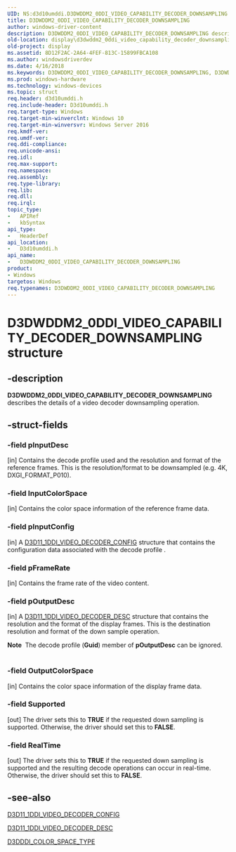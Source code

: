 ```yaml
---
UID: NS:d3d10umddi.D3DWDDM2_0DDI_VIDEO_CAPABILITY_DECODER_DOWNSAMPLING
title: D3DWDDM2_0DDI_VIDEO_CAPABILITY_DECODER_DOWNSAMPLING
author: windows-driver-content
description: D3DWDDM2_0DDI_VIDEO_CAPABILITY_DECODER_DOWNSAMPLING describes the details of a video decoder downsampling operation.
old-location: display\d3dwddm2_0ddi_video_capability_decoder_downsampling.htm
old-project: display
ms.assetid: 8D12F2AC-2A64-4FEF-813C-15899FBCA108
ms.author: windowsdriverdev
ms.date: 4/16/2018
ms.keywords: D3DWDDM2_0DDI_VIDEO_CAPABILITY_DECODER_DOWNSAMPLING, D3DWDDM2_0DDI_VIDEO_CAPABILITY_DECODER_DOWNSAMPLING structure [Display Devices], d3d10umddi/D3DWDDM2_0DDI_VIDEO_CAPABILITY_DECODER_DOWNSAMPLING, display.d3dwddm2_0ddi_video_capability_decoder_downsampling
ms.prod: windows-hardware
ms.technology: windows-devices
ms.topic: struct
req.header: d3d10umddi.h
req.include-header: D3d10umddi.h
req.target-type: Windows
req.target-min-winverclnt: Windows 10
req.target-min-winversvr: Windows Server 2016
req.kmdf-ver: 
req.umdf-ver: 
req.ddi-compliance: 
req.unicode-ansi: 
req.idl: 
req.max-support: 
req.namespace: 
req.assembly: 
req.type-library: 
req.lib: 
req.dll: 
req.irql: 
topic_type:
-	APIRef
-	kbSyntax
api_type:
-	HeaderDef
api_location:
-	D3d10umddi.h
api_name:
-	D3DWDDM2_0DDI_VIDEO_CAPABILITY_DECODER_DOWNSAMPLING
product:
- Windows
targetos: Windows
req.typenames: D3DWDDM2_0DDI_VIDEO_CAPABILITY_DECODER_DOWNSAMPLING
---
```


# D3DWDDM2_0DDI_VIDEO_CAPABILITY_DECODER_DOWNSAMPLING structure


## -description


<b>D3DWDDM2_0DDI_VIDEO_CAPABILITY_DECODER_DOWNSAMPLING</b> describes the details of a video decoder downsampling operation.


## -struct-fields




### -field pInputDesc

[in] Contains the decode profile used and the resolution and format of the reference frames.  This is the resolution/format to be downsampled (e.g. 4K, DXGI_FORMAT_P010).


### -field InputColorSpace

[in] Contains the color space information of the reference frame data.


### -field pInputConfig

[in] A <a href="https://msdn.microsoft.com/library/windows/hardware/hh450947">D3D11_1DDI_VIDEO_DECODER_CONFIG</a> structure that contains the configuration data associated with the decode profile .


### -field pFrameRate

[in] Contains the frame rate of the video content.


### -field pOutputDesc

[in] A <a href="https://msdn.microsoft.com/library/windows/hardware/hh450951">D3D11_1DDI_VIDEO_DECODER_DESC</a> structure that contains the resolution and the format of the display frames.  This is the destination resolution and format of the down sample operation.



<div class="alert"><b>Note</b>  The decode profile (<b>Guid</b>) member of <b>pOutputDesc</b> can be ignored.
</div>
<div> </div>

### -field OutputColorSpace

[in] Contains the color space information of the display frame data.


### -field Supported

[out] The driver sets this to <b>TRUE</b> if the requested down sampling is supported.  Otherwise, the driver should set this to <b>FALSE</b>.


### -field RealTime

[out] The driver sets this to <b>TRUE</b> if the requested down sampling is supported and the resulting decode operations can occur in real-time.  Otherwise, the driver should set this to <b>FALSE</b>.


## -see-also




<a href="https://msdn.microsoft.com/library/windows/hardware/hh450947">D3D11_1DDI_VIDEO_DECODER_CONFIG</a>



<a href="https://msdn.microsoft.com/library/windows/hardware/hh450951">D3D11_1DDI_VIDEO_DECODER_DESC</a>



<a href="https://msdn.microsoft.com/library/windows/hardware/dn906320">D3DDDI_COLOR_SPACE_TYPE</a>
 

 

